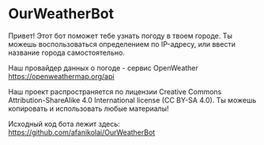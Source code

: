 # OurWeatherBot

Привет! Этот бот поможет тебе узнать погоду в твоем городе. Ты можешь воспользоваться определением по IP-адресу, или ввести название города самостоятельно. 

Наш провайдер данных о погоде - сервис OpenWeather https://openweathermap.org/api

Наш проект распространяется по лицензии Creative Commons Attribution-ShareAlike 4.0 International license (CC BY-SA 4.0). Ты можешь копировать и использовать любые материалы!

Исходный код бота лежит здесь: https://github.com/afanikolai/OurWeatherBot
